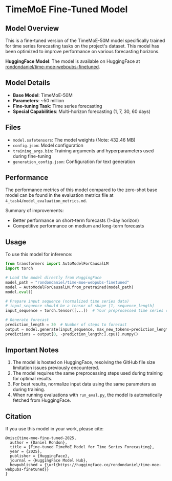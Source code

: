 # TimeMoE Fine-Tuned Model

## Model Overview

This is a fine-tuned version of the TimeMoE-50M model specifically trained for time series forecasting tasks on the project's dataset. This model has been optimized to improve performance on various forecasting horizons.

**HuggingFace Model**: The model is available on HuggingFace at [rondondaniel/time-moe-webpubs-finetuned](https://huggingface.co/rondondaniel/time-moe-webpubs-finetuned/tree/main).

## Model Details

- **Base Model**: TimeMoE-50M
- **Parameters**: ~50 million
- **Fine-tuning Task**: Time series forecasting
- **Special Capabilities**: Multi-horizon forecasting (1, 7, 30, 60 days)

## Files

- `model.safetensors`: The model weights (Note: 432.46 MB)
- `config.json`: Model configuration
- `training_args.bin`: Training arguments and hyperparameters used during fine-tuning
- `generation_config.json`: Configuration for text generation

## Performance

The performance metrics of this model compared to the zero-shot base model can be found in the evaluation metrics file at `4_task4/model_evaluation_metrics.md`. 

Summary of improvements:
- Better performance on short-term forecasts (1-day horizon)
- Competitive performance on medium and long-term forecasts

## Usage

To use this model for inference:

```python
from transformers import AutoModelForCausalLM
import torch

# Load the model directly from HuggingFace
model_path = "rondondaniel/time-moe-webpubs-finetuned"
model = AutoModelForCausalLM.from_pretrained(model_path)
model.eval()

# Prepare input sequence (normalized time series data)
# input_sequence should be a tensor of shape [1, sequence_length]
input_sequence = torch.tensor([...])  # Your preprocessed time series data

# Generate forecast
prediction_length = 30  # Number of steps to forecast
output = model.generate(input_sequence, max_new_tokens=prediction_length)
predictions = output[0, -prediction_length:].cpu().numpy()
```

## Important Notes

1. The model is hosted on HuggingFace, resolving the GitHub file size limitation issues previously encountered.
2. The model requires the same preprocessing steps used during training for optimal results.
3. For best results, normalize input data using the same parameters as during training.
4. When running evaluations with `run_eval.py`, the model is automatically fetched from HuggingFace.

## Citation

If you use this model in your work, please cite:
```
@misc{time-moe-fine-tuned-2025,
  author = {Daniel Rondon},
  title = {Fine-tuned TimeMoE Model for Time Series Forecasting},
  year = {2025},
  publisher = {HuggingFace},
  journal = {HuggingFace Model Hub},
  howpublished = {\url{https://huggingface.co/rondondaniel/time-moe-webpubs-finetuned}}
}
```